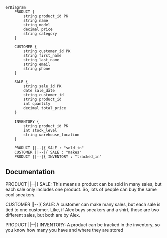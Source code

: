 ```mermaid
erDiagram
    PRODUCT {
        string product_id PK 
        string name 
        string model 
        decimal price 
        string category 
    }
    
    CUSTOMER {
        string customer_id PK 
        string first_name 
        string last_name 
        string email 
        string phone 
    }
    
    SALE {
        string sale_id PK 
        date sale_date 
        string customer_id  
        string product_id  
        int quantity 
        decimal total_price 
    }
    
    INVENTORY {
        string product_id PK 
        int stock_level 
        string warehouse_location 
    }

    PRODUCT ||--|{ SALE : "sold_in"
    CUSTOMER ||--|{ SALE : "makes"
    PRODUCT ||--|{ INVENTORY : "tracked_in"

```

## Documentation
PRODUCT ||--|{ SALE: This means a product can be sold in many sales, but each sale only includes one product. So, lots of people can buy the same cool sneakers.

CUSTOMER ||--|{ SALE: A customer can make many sales, but each sale is tied to one customer. Like, if Alex buys sneakers and a shirt, those are two different sales, but both are by Alex.

PRODUCT ||--|{ INVENTORY: A product can be tracked in the inventory, so you know how many you have and where they are stored
